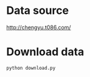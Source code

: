 Data source
===========

<http://chengyu.t086.com/>


Download data
=============

```bash
python download.py
```
